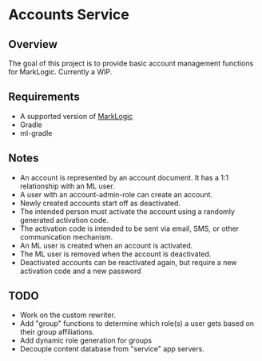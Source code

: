 # Accounts Service

## Overview

The goal of this project is to provide basic account management functions for MarkLogic.  Currently a WIP.

## Requirements
* A supported version of [MarkLogic](https://github.com/marklogic/roxy/wiki/Supported-MarkLogic-versions)
* Gradle
* ml-gradle

## Notes

* An account is represented by an account document.  It has a 1:1 relationship with an ML user.
* A user with an account-admin-role can create an account.
* Newly created accounts start off as deactivated.
* The intended person must activate the account using a randomly generated activation code.
* The activation code is intended to be sent via email, SMS, or other communication mechanism.
* An ML user is created when an account is activated.
* The ML user is removed when the account is deactivated.
* Deactivated accounts can be reactivated again, but require a new activation code and a new password

## TODO

* Work on the custom rewriter.
* Add "group" functions to determine which role(s) a user gets based on their group affiliations.
* Add dynamic role generation for groups
* Decouple content database from "service" app servers.
